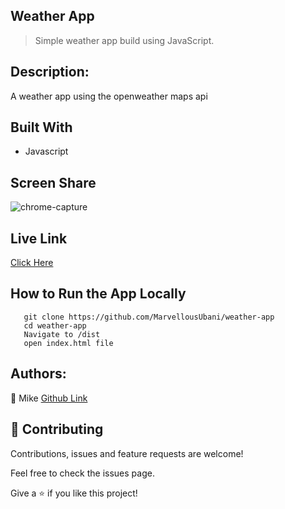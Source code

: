 ## Weather App
> Simple weather app build using JavaScript.

## Description:
A weather app using the openweather maps api

## Built With

- Javascript
## Screen Share
![chrome-capture](https://user-images.githubusercontent.com/17970203/84973436-f66ea800-b118-11ea-989e-e9226b96a7fc.gif)


## Live Link
[Click Here](https://rawcdn.githack.com/MarvellousUbani/weather-app/3dbe1bfa546013bda088b211c61b357c3e6f8964/dist/index.html)

## How to Run the App Locally
```
   git clone https://github.com/MarvellousUbani/weather-app
   cd weather-app
   Navigate to /dist 
   open index.html file

```


## Authors:
👤 Mike
[Github  Link](https://github.com/MarvellousUbani)

## 🤝 Contributing
Contributions, issues and feature requests are welcome!

Feel free to check the issues page.


Give a ⭐️ if you like this project!
